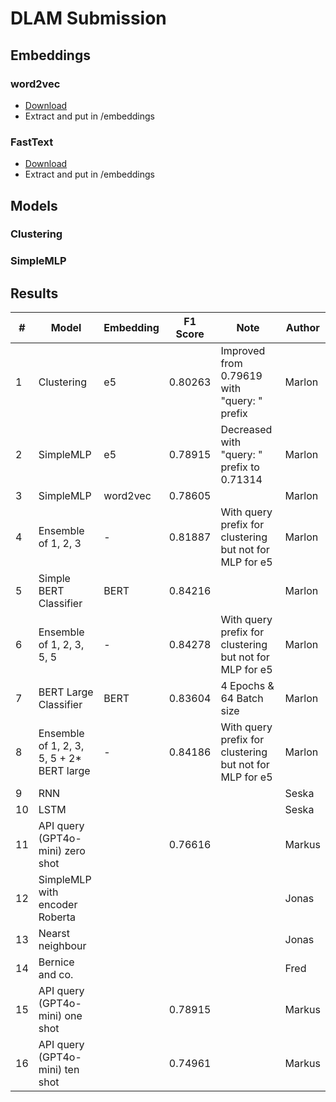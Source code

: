 # DLAM Submission
## Embeddings
### word2vec
- [Download](https://drive.google.com/file/d/0B7XkCwpI5KDYNlNUTTlSS21pQmM/edit?resourcekey=0-wjGZdNAUop6WykTtMip30g)
- Extract and put in /embeddings

### FastText
- [Download](https://dl.fbaipublicfiles.com/fasttext/vectors-english/wiki-news-300d-1M.vec.zip)
- Extract and put in /embeddings

## Models
### Clustering

### SimpleMLP


## Results
| #   | Model                                     | Embedding | F1 Score | Note                                                    | Author |
|-----|-------------------------------------------|-----------|----------|---------------------------------------------------------|--------|
| 1   | Clustering                                | e5        | 0.80263  | Improved from 0.79619 with "query: " prefix             | Marlon |
| 2   | SimpleMLP                                 | e5        | 0.78915  | Decreased with "query: " prefix to 0.71314              | Marlon |
| 3   | SimpleMLP                                 | word2vec  | 0.78605  |                                                         | Marlon |
| 4   | Ensemble of 1, 2, 3                       | -         | 0.81887  | With query prefix for clustering but not for MLP for e5 | Marlon |
| 5   | Simple BERT Classifier                    | BERT      | 0.84216  |                                                         | Marlon |
| 6   | Ensemble of 1, 2, 3, 5, 5                 | -         | 0.84278  | With query prefix for clustering but not for MLP for e5 | Marlon |
| 7   | BERT Large Classifier                     | BERT      | 0.83604  | 4 Epochs & 64 Batch size                                | Marlon |
| 8   | Ensemble of 1, 2, 3, 5, 5 + 2* BERT large | -         | 0.84186  | With query prefix for clustering but not for MLP for e5 | Marlon |
| 9   | RNN                                       |           |          |                                                         | Seska  |
| 10  | LSTM                                      |           |          |                                                         | Seska  |
| 11  | API query (GPT4o-mini) zero shot          |           | 0.76616  |                                                         | Markus |
| 12  | SimpleMLP with encoder Roberta            |           |          |                                                         | Jonas  |
| 13  | Nearst neighbour                          |           |          |                                                         | Jonas  |
| 14  | Bernice and co.                           |           |          |                                                         | Fred   |
| 15  | API query (GPT4o-mini) one shot           |           | 0.78915  |                                                         | Markus |
| 16  | API query (GPT4o-mini) ten shot           |           | 0.74961  |                                                         | Markus |
